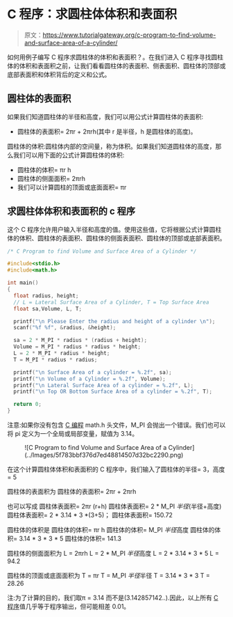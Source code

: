 # C 程序：求圆柱体体积和表面积

> 原文：<https://www.tutorialgateway.org/c-program-to-find-volume-and-surface-area-of-a-cylinder/>

如何用例子编写 C 程序求圆柱体的体积和表面积？。在我们进入 C 程序寻找圆柱体的体积和表面积之前，让我们看看圆柱体的表面积、侧表面积、圆柱体的顶部或底部表面积和体积背后的定义和公式。

## 圆柱体的表面积

如果我们知道圆柱体的半径和高度，我们可以用公式计算圆柱体的表面积:

*   圆柱体的表面积= 2πr + 2πrh(其中 r 是半径，h 是圆柱体的高度)。

圆柱体的体积:圆柱体内部的空间量，称为体积。如果我们知道圆柱体的高度，那么我们可以用下面的公式计算圆柱体的体积:

*   圆柱体的体积= πr h
*   圆柱体的侧面面积= 2πrh
*   我们可以计算圆柱的顶面或底面面积= πr

## 求圆柱体体积和表面积的 c 程序

这个 C 程序允许用户输入半径和高度的值。使用这些值，它将根据公式计算圆柱体的体积、圆柱体的表面积、圆柱体的侧面表面积、圆柱体的顶部或底部表面积。

```c
/* C Program to find Volume and Surface Area of a Cylinder */

#include<stdio.h>
#include<math.h> 

int main()
{
  float radius, height;
  // L = Lateral Surface Area of a Cylinder, T = Top Surface Area
  float sa,Volume, L, T;

  printf("\n Please Enter the radius and height of a cylinder \n");
  scanf("%f %f", &radius, &height);

  sa = 2 * M_PI * radius * (radius + height);
  Volume = M_PI * radius * radius * height;
  L = 2 * M_PI * radius * height;
  T = M_PI * radius * radius;

  printf("\n Surface Area of a cylinder = %.2f", sa);
  printf("\n Volume of a Cylinder = %.2f", Volume);
  printf("\n Lateral Surface Area of a cylinder = %.2f", L);
  printf("\n Top OR Bottom Surface Area of a cylinder = %.2f", T);

  return 0;
}
```

注意:如果你没有包含 [C 编程](https://www.tutorialgateway.org/c-programming/) math.h 头文件，M_PI 会抛出一个错误。我们也可以将 pi 定义为一个全局或局部变量，赋值为 3.14。

<figure class="wp-block-image">![C Program to find Volume and Surface Area of a Cylinder](../Images/5f783bbf376d7ed48814507d32bc2290.png)</figure>

在这个计算圆柱体体积和表面积的 C 程序中，我们输入了圆柱体的半径= 3，高度= 5

圆柱体的表面积为
圆柱体的表面积= 2πr + 2πrh

也可以写成
圆柱体表面积= 2πr (r+h)
圆柱体表面积= 2 * M_PI *半径*(半径+高度)
圆柱体表面积= 2 * 3.14 * 3 *(3+5)；
圆柱体表面积= 150.72

圆柱体的体积是
圆柱体的体积= πr h
圆柱体的体积= M_PI *半径*高度
圆柱体的体积= 3.14 * 3 * 3 * 5
圆柱体的体积= 141.3

圆柱体的侧面面积为
L = 2πrh
L = 2 * M_PI *半径*高度
L = 2 * 3.14 * 3 * 5
L = 94.2

圆柱体的顶面或底面面积为
T = πr
T = M_PI *半径*半径
T = 3.14 * 3 * 3
T = 28.26

注:为了计算的目的，我们取π = 3.14 而不是(3.142857142..).因此，以上所有 [C 程序](https://www.tutorialgateway.org/c-programming-examples/)值几乎等于程序输出，但可能相差 0.01。